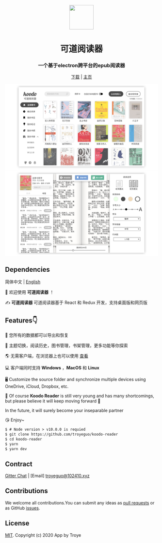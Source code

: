 <div align="center">
  <a href="https://koodo.102410.xyz">
    <img src="assets/icon.ico"  width="80px" height="80px">
  </a>
  <h1 align="center">
    可道阅读器
  </h1>
  <h3 align="center">
    一个基于electron跨平台的epub阅读器
  </h3>

[下载](https://github.com/troyeguo/koodo-reader/releases) | [主页](http://koodo.102410.xyz/)

  <!-- <a href="https://github.com/getgridea/gridea/releases/latest">
    <img src="https://img.shields.io/github/release/getgridea/gridea.svg?style=flat-square" alt="">
  </a>

  <a href="https://github.com/getgridea/gridea/blob/master/LICENSE">
    <img src="https://img.shields.io/github/license/getgridea/gridea.svg?style=flat-square" alt="">
  </a>
  
  <a href="https://github.com/getgridea/gridea/releases/latest">
    <img alt="GitHub All Releases" src="https://img.shields.io/github/downloads/getgridea/gridea/total.svg?color=%2312b886&style=flat-square">
  </a> -->

</div>

<div align="center">
  <img src="/screenshot/manager.png" >
  <br/>
  <img src="/screenshot/reader.png" >
</div>

## Dependencies

简体中文 | [English](https://github.com/troyeguo/koodo-reader/blob/master/README.md)

<!-- **[CHANGELOG](https://github.com/getgridea/gridea/blob/master/CHANGELOG.md)** -->

👏 欢迎使用 **可道阅读器** ！

✍️ **可道阅读器** 可道阅读器基于 React 和 Redux 开发，支持桌面版和网页版

## Features👇

📝 您所有的数据都可以导出和恢复

🌉 主题切换，阅读历史，图书管理，书架管理，更多功能等你探索

🌎 无需客户端，在浏览器上也可以使用 [查看](http://reader.102410.xyz)

💻 客户端同时支持 **Windows** ，**MacOS** 和 **Linux**

🖥 Customize the source folder and synchronize multiple devices using OneDrive, iCloud, Dropbox, etc.

🌱 Of course **Koodo Reader** is still very young and has many shortcomings, but please believe it will keep moving forward 🏃

In the future, it will surely become your inseparable partner

😘 Enjoy~

<!-- ## Development

If you want to contribute code, please check the [Contribution Guide](https://github.com/getgridea/gridea/wiki/%E8%B4%A1%E7%8C%AE%E6%8C%87%E5%8D%97) in advance. -->

```shell
$ # Node version > v10.0.0 is requied
$ git clone https://github.com/troyeguo/koodo-reader
$ cd koodo-reader
$ yarn
$ yarn dev
```

## Contract

[Gitter Chat](https://gitter.im/koodo-reader/community?utm_source=share-link&utm_medium=link&utm_campaign=share-link) | [Email] troyeguo@102410.xyz

<!-- ## Example Screenshots

<div align="center">
  <img src="./files/themes.png">
</div> -->

## Contributions

We welcome all contributions.You can submit any ideas as [pull requests](https://github.com/troyeguo/koodo-reader/pulls) or as GitHub [issues](https://github.com/troyeguo/koodo-reader/issues).

<!-- ## Donation -->

<div>
  <!-- <img src="./files/wechat.png" width="240px"> -->
</div>

## License

[MIT](https://github.com/troyeguo/koodo-reader/blob/master/LICENSE). Copyright (c) 2020 App by Troye

